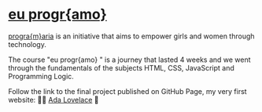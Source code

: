 # <a href = 'https://www.programaria.org/curso-online-euprogramo/'>eu progr{amo}</a>

<a href = 'https://www.programaria.org/'>progra{m}aria</a> is an initiative that aims to empower girls and women through technology.

The course "eu progr{amo} " is a journey that lasted 4 weeks and we went through the fundamentals of the subjects HTML, CSS, JavaScript and Programming Logic.

Follow the link to the final project published on GitHub Page, my very first website: 🦸‍♀
<a href = 'https://carendelimat.github.io/programaria_euprogramo/'>Ada Lovelace</a> 🚀

